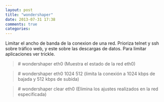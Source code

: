 ```yaml
---
layout: post
title: "wondershaper"
date: 2013-07-31 17:38
comments: true
categories: 
---
```

Limitar el ancho de banda de la conexion de una red. Prioriza telnet y ssh sobre tráfico web, y este sobre las descargas de datos. Para limitar aplicaciones ver trickle.

>\# wondershaper eth0 (Muestra el estado de la red eth0)

>\# wondershaper eth0 1024 512 (limita la conexión a 1024 kbps de bajada y 512 kbps de subida)

>\# wondershaper clear eth0  (Elimina los ajustes realizados en la red especificada)

